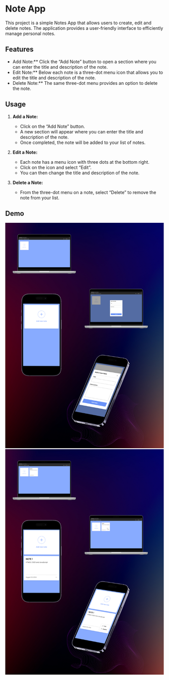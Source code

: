 # Note App

This project is a simple Notes App that allows users to create, edit and delete notes. The application provides a user-friendly interface to efficiently manage personal notes.

## Features

- Add Note:** Click the “Add Note” button to open a section where you can enter the title and description of the note.
- Edit Note:** Below each note is a three-dot menu icon that allows you to edit the title and description of the note.
- Delete Note:** The same three-dot menu provides an option to delete the note.

## Usage

1. **Add a Note:**
   - Click on the “Add Note” button.
   - A new section will appear where you can enter the title and description of the note.
   - Once completed, the note will be added to your list of notes.

2. **Edit a Note:**
   - Each note has a menu icon with three dots at the bottom right.
   - Click on the icon and select “Edit”.
   - You can then change the title and description of the note.

3. **Delete a Note:**
   - From the three-dot menu on a note, select “Delete” to remove the note from your list.

## Demo

![Note App Image](https://github.com/BGWEB08/README.md-IMAGES/blob/main/JavaScript%20Trials/Note%20App/noteapp-img.png?raw=true)
![Note App Image](https://github.com/BGWEB08/README.md-IMAGES/blob/main/JavaScript%20Trials/Note%20App/noteapp-img-2.png?raw=true)
